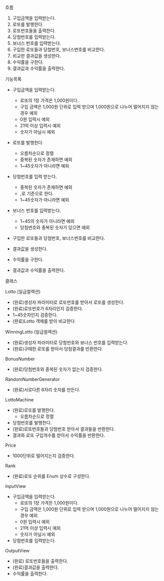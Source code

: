 흐름
1. 구입금액을 입력받는다.
2. 로또를 발행한다.
3. 로또번호들을 출력한다.
3. 당첨번호를 입력받는다.
4. 보너스 번호를 입력받는다.
5. 구입한 로또들과 당첨번호, 보너스번호를 비교한다.
6. 비교한 결과값을 생성한다.
7. 수익률을 구한다.
8. 결과값과 수익률을 출력한다.


기능목록
- 구입금액을 입력받는다.
    + 로또의 1장 가격은 1,000원이다.
    + 구입 금액은 1,000원 단위로 입력 받으며 1,000원으로 나누어 떨어지지 않는 경우 예외
    + 0원 입력시 예외
    + 21억 이상 입력시 예외
    + 숫자가 아닐시 예외

- 로또를 발행한다.
    + 오름차순으로 정렬
    + 중복된 숫자가 존재하면 예외
    + 1~45숫자가 아니라면 예외

- 당첨번호를 입력 받는다.
    + 중복된 숫자가 존재하면 예외
    + ,로 기준으로 한다.
    + 1~45숫자가 아니라면 예외

- 보너스 번호를 입력받는다.
    + 1~45의 숫자가 아니라면 예외
    + 당첨번호와 중복된 숫자가 있으면 예외

- 구입한 로또들과 당첨번호, 보너스번호를 비교한다.
- 결과값을 생성한다.
- 수익률을 구한다.
- 결과값과 수익률을 출력한다.


클래스

Lotto (일급컬렉션)
- (완료)생성자 파라미터로 로또번호를 받아서 로또를 생성한다.
- (완료)로또번호가 6자리인지 검증한다.
- 1~45숫자인지 검증한다.
- (완료)Lotto 객체를 받아 비교한다

WinningLotto (일급컬렉션)
- (완료)생성자 파라미터로 당첨번호와 보너스 번호를 입력받는다.
- (완료)구매한 로또를 받아서 당첨결과를 반환한다.

BonusNumber
- (완료)당첨번호와 중복된 숫자가 없는지 검증한다.

RandomNumberGenerator
- (완료)서로다른 6자리 숫자를 만든다.

LottoMachine
- (완료)로또를 발행한다.
    + 오름차순으로 정렬
- 당첨번호를 발행한다.
- (완료)로또번호들과 당첨번호 받아서 결과들을 반환한다.
- 결과와 로또 구입개수를 받아서 수익률을 반환한다.

Price
- 1000단위로 떨어지는지 검증한다.

Rank
- (완료)로또 순위를 Enum 상수로 구성한다.


InputView
- 구입금액을 입력받는다.
    + 로또의 1장 가격은 1,000원이다.
    + 구입 금액은 1,000원 단위로 입력 받으며 1,000원으로 나누어 떨어지지 않는 경우 예외
    + 0원 입력시 예외
    + 21억 이상 입력시 예외
    + 숫자가 아닐시 예외
- 당첨번호를 입력받는다.

OutputView
- (완료) 로또번호들을 출력한다.
- (완료)결과값을 출력한다.
- 수익률을 출력한다.

